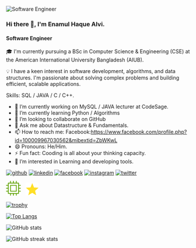 ![Software Engineer ](https://scontent.fdac99-1.fna.fbcdn.net/v/t39.30808-6/360109415_2081158045559743_66605135416468677_n.jpg?_nc_cat=110&ccb=1-7&_nc_sid=5f2048&_nc_eui2=AeGxyfldtxDD6tSY46P7-opz2MIrz2UIaTTYwivPZQhpNAEQObGcf-oP9qNYRirn9dIgXX3b_1nPAEk0Pttwv6JF&_nc_ohc=aZHFTvXKedYQ7kNvgG-cq2n&_nc_ht=scontent.fdac99-1.fna&oh=00_AYCRvb7vKkw9DOQAimY6SutIs-JNevNIZ2XqO3kboThPcQ&oe=667DE0FF)

### Hi there 👋, I'm Enamul Haque Alvi.
#### Software Engineer 

🎓 I'm currently pursuing a BSc in Computer Science & Engineering (CSE) at the American International University Bangladesh (AIUB).

💡 I have a keen interest in software development, algorithms, and data structures. I'm passionate about solving complex problems and building efficient, scalable applications.

Skills: SQL / JAVA / C / C++.

- 🔭 I’m currently working on MySQL / JAVA lecturer at CodeSage. 
- 🌱 I’m currently learning Python / Algorithms 
- 👯 I’m looking to collaborate on GitHub 
- 💬 Ask me about Datastructure & Fundamentals.  
- 📫 How to reach me: Facebook:https://www.facebook.com/profile.php?id=100009967030562&mibextid=ZbWKwL 
- 😄 Pronouns: He/Him.
- ⚡ Fun fact: Cooding is all about your thinking capacity.
- 👀 I’m interested in Learning and developing tools.

[<img src='https://cdn.jsdelivr.net/npm/simple-icons@3.0.1/icons/github.svg' alt='github' height='40'>](https://github.com/EnamulAlvi)  [<img src='https://cdn.jsdelivr.net/npm/simple-icons@3.0.1/icons/linkedin.svg' alt='linkedin' height='40'>](https://www.linkedin.com/in/EnamulAlvi/)  [<img src='https://cdn.jsdelivr.net/npm/simple-icons@3.0.1/icons/facebook.svg' alt='facebook' height='40'>](https://www.facebook.com/EnamulAlvi)  [<img src='https://cdn.jsdelivr.net/npm/simple-icons@3.0.1/icons/instagram.svg' alt='instagram' height='40'>](https://www.instagram.com/EnamulAlvi/)  [<img src='https://cdn.jsdelivr.net/npm/simple-icons@3.0.1/icons/twitter.svg' alt='twitter' height='40'>](https://twitter.com/EnamulAlvi)  

<a href='https://docs.github.com/en/developers'><img src='https://raw.githubusercontent.com/acervenky/animated-github-badges/master/assets/devbadge.gif' width='40' height='40'></a> <a href='https://stars.github.com/'><img src='https://raw.githubusercontent.com/acervenky/animated-github-badges/master/assets/starbadge.gif' width='35' height='35'></a> 

[![trophy](https://github-profile-trophy.vercel.app/?username=EnamulAlvi)](https://github.com/ryo-ma/github-profile-trophy)

[![Top Langs](https://github-readme-stats.vercel.app/api/top-langs/?username=EnamulAlvi)](https://github.com/anuraghazra/github-readme-stats)

![GitHub stats](https://github-readme-stats.vercel.app/api?username=EnamulAlvi&show_icons=true&count_private=true)  

![GitHub streak stats](https://streak-stats.demolab.com/?user=EnamulAlvi)  

